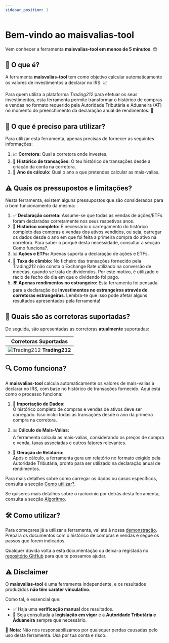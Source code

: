 ```yaml
---
sidebar_position: 1
---
```


# Bem-vindo ao maisvalias-tool

Vem conhecer a ferramenta **maisvalias-tool em menos de 5 minutos**. :blush:

## 📢 O que é?  

A ferramenta **maisvalias-tool** tem como objetivo calcular automaticamente os valores de investimentos a declarar no IRS. 📈  

Para quem utiliza a plataforma _Trading212_ para efetuar os seus investimentos, esta ferramenta permite transformar o histórico de compras e vendas no formato requerido pela Autoridade Tributária e Aduaneira (AT) no momento do preenchimento da declaração anual de rendimentos. 📝

## 🔧 O que é preciso para utilizar?  

Para utilizar esta ferramenta, apenas precisas de fornecer as seguintes informações:  

1. 📈 **Corretora:** Qual a corretora onde investes.  
2. 📜 **Histórico de transações:** O teu histórico de transações desde a criação da conta na corretora.  
3. 📆 **Ano de cálculo:** Qual o ano a que pretendes calcular as mais-valias.  

## ⚠️ Quais os pressupostos e limitações?

Nesta ferramenta, existem alguns pressupostos que são considerados para o bom funcionamento da mesma:

1. ✅ **Declaração correta:** Assume-se que todas as vendas de ações/ETFs foram declaradas corretamente nos seus respetivos anos.
2. 📂 **Histórico completo:** É necessário o carregamento do histórico completo das compras e vendas dos ativos vendidos, ou seja, carregar os dados desde o ano em que foi feita a primeira compra do ativo na corretora. Para saber o porquê desta necessidade, consultar a secção Como funciona?.
3. 📊 **Ações e ETFs:** Apenas suporta a declaração de ações e ETFs.
4. 💱 **Taxa de câmbio:** No ficheiro das transações fornecido pela Trading212 não consta o Exchange Rate utilizado na conversão de moedas, quando se trata de dividendos. Por este motivo, é utilizado o rácio de fecho do dia em que o dividendo foi pago.
5. 🌍 **Apenas rendimentos no estrangeiro:** Esta ferramenta foi pensada para a declaração de **investimentos no estrangeiros através de corretoras estrangeiras**. Lembra-te que isso pode afetar alguns resultados apresentados pela ferramenta!

## 🏦 Quais são as corretoras suportadas?  

De seguida, são apresentadas as corretoras **atualmente** suportadas:  

| Corretoras Suportadas |
|:-:|
| ![Trading212](https://th.bing.com/th/id/R.49fba07b493df66a09a2744a56da5a12?rik=f1LkkhRSkudvig&pid=ImgRaw&r=0) **Trading212** |



## 🔍 Como funciona?  

A **maisvalias-tool** calcula automaticamente os valores de mais-valias a declarar no IRS, com base no histórico de transações fornecido. Aqui está como o processo funciona:  

1. 📂 **Importação de Dados:**  
   O histórico completo de compras e vendas de ativos deve ser carregado. Isso inclui todas as transações desde o ano da primeira compra na corretora.

2. 📊 **Cálculo de Mais-Valias:**  
   A ferramenta calcula as mais-valias, considerando os preços de compra e venda, taxas associadas e outros fatores relevantes.

3. 📝 **Geração de Relatório:**  
   Após o cálculo, a ferramenta gera um relatório no formato exigido pela Autoridade Tributária, pronto para ser utilizado na declaração anual de rendimentos.

Para mais detalhes sobre como carregar os dados ou casos específicos, consulta a secção [Como utilizar?](#-como-funciona).

Se quiseres mais detalhes sobre o racíocinio por detrás desta ferramenta, consulta a secção [Algoritmo](./conceitos-chave/algoritmo).

## 🛠️ Como utilizar?

Para começares já a utilizar a ferramenta, vai até à nossa [demonstração](/livedemo). Prepara os documentos com o histórico de compras e vendas e segue os passos que forem indicados.

Qualquer dúvida volta a esta documentação ou deixa-a registada no [repositório GitHub](https://github.com/Tomas-Silva-PT/maisvalias-tool/issues) para que te possamos ajudar.

## ⚠️ Disclaimer  

O **maisvalias-tool** é uma ferramenta independente, e os resultados produzidos **não têm caráter vinculativo**.  

Como tal, é essencial que:  
- ✅ Haja uma **verificação manual** dos resultados.
- 📜 Seja consultada a **legislação em vigor** e a **Autoridade Tributária e Aduaneira** sempre que necessário.

🚨 **Nota:** Não nos responsabilizamos por quaisquer perdas causadas pelo uso desta ferramenta. Usa por tua conta e risco.  
